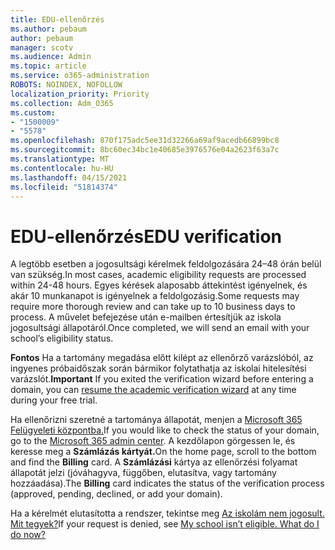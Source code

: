 ```yaml
---
title: EDU-ellenőrzés
ms.author: pebaum
author: pebaum
manager: scotv
ms.audience: Admin
ms.topic: article
ms.service: o365-administration
ROBOTS: NOINDEX, NOFOLLOW
localization_priority: Priority
ms.collection: Adm_O365
ms.custom:
- "1500009"
- "5578"
ms.openlocfilehash: 870f175adc5ee31d32266a69af9acedb66899bc8
ms.sourcegitcommit: 8bc60ec34bc1e40685e3976576e04a2623f63a7c
ms.translationtype: MT
ms.contentlocale: hu-HU
ms.lasthandoff: 04/15/2021
ms.locfileid: "51814374"
---
```

# <a name="edu-verification"></a><span data-ttu-id="72290-102">EDU-ellenőrzés</span><span class="sxs-lookup"><span data-stu-id="72290-102">EDU verification</span></span>

<span data-ttu-id="72290-103">A legtöbb esetben a jogosultsági kérelmek feldolgozására 24–48 órán belül van szükség.</span><span class="sxs-lookup"><span data-stu-id="72290-103">In most cases, academic eligibility requests are processed within 24-48 hours.</span></span> <span data-ttu-id="72290-104">Egyes kérések alaposabb áttekintést igényelnek, és akár 10 munkanapot is igényelnek a feldolgozásig.</span><span class="sxs-lookup"><span data-stu-id="72290-104">Some requests may require more thorough review and can take up to 10 business days to process.</span></span> <span data-ttu-id="72290-105">A művelet befejezése után e-mailben értesítjük az iskola jogosultsági állapotáról.</span><span class="sxs-lookup"><span data-stu-id="72290-105">Once completed, we will send an email with your school’s eligibility status.</span></span>

<span data-ttu-id="72290-106">**Fontos** Ha a tartomány megadása előtt kilépt az [](https://go.microsoft.com/fwlink/p/?linkid=2135255) ellenőrző varázslóból, az ingyenes próbaidőszak során bármikor folytathatja az iskolai hitelesítési varázslót.</span><span class="sxs-lookup"><span data-stu-id="72290-106">**Important** If you exited the verification wizard before entering a domain, you can [resume the academic verification wizard](https://go.microsoft.com/fwlink/p/?linkid=2135255) at any time during your free trial.</span></span>

<span data-ttu-id="72290-107">Ha ellenőrizni szeretné a tartománya állapotát, menjen a [Microsoft 365 Felügyeleti központba.](https://go.microsoft.com/fwlink/p/?linkid=2024339)</span><span class="sxs-lookup"><span data-stu-id="72290-107">If you would like to check the status of your domain, go to the [Microsoft 365 admin center](https://go.microsoft.com/fwlink/p/?linkid=2024339).</span></span> <span data-ttu-id="72290-108">A kezdőlapon görgessen le, és keresse meg a **Számlázás kártyát.**</span><span class="sxs-lookup"><span data-stu-id="72290-108">On the home page, scroll to the bottom and find the **Billing** card.</span></span> <span data-ttu-id="72290-109">A **Számlázási** kártya az ellenőrzési folyamat állapotát jelzi (jóváhagyva, függőben, elutasítva, vagy tartomány hozzáadása).</span><span class="sxs-lookup"><span data-stu-id="72290-109">The **Billing** card indicates the status of the verification process (approved, pending, declined, or add your domain).</span></span>

<span data-ttu-id="72290-110">Ha a kérelmét elutasította a rendszer, tekintse meg [Az iskolám nem jogosult. Mit tegyek?](https://docs.microsoft.com/microsoft-365/commerce/subscriptions/verify-academic-eligibility#my-school-isnt-eligible-what-do-i-do-now)</span><span class="sxs-lookup"><span data-stu-id="72290-110">If your request is denied, see [My school isn’t eligible. What do I do now?](https://docs.microsoft.com/microsoft-365/commerce/subscriptions/verify-academic-eligibility#my-school-isnt-eligible-what-do-i-do-now)</span></span>